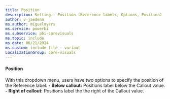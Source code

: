 ```yaml
---
title: Position
description: Setting - Position (Reference labels, Options, Position)
author: v-jaedena
ms.author: miguelmyers
ms.service: powerbi
ms.subservice: pbi-corevisuals
ms.topic: include
ms.date: 06/21/2024
ms.custom: include file - variant
LocalizationGroup: core-visuals
---
```

#### Position

With this dropdown menu, users have two options to specify the  position of the Reference label:
**- Below callout:** Positions label below the Callout value.
**- Right of callout:** Positions label the the right of the Callout value.
